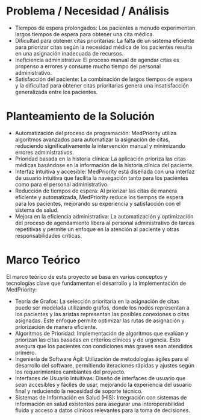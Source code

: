 
# Problema / Necesidad / Análisis

<ul>
  <li>Tiempos de espera prolongados: Los pacientes a menudo experimentan largos tiempos de espera para obtener una cita médica.</li>
  <li>Dificultad para obtener citas prioritarias: La falta de un sistema eficiente para priorizar citas según la necesidad médica de los pacientes resulta en una asignación inadecuada de recursos.</li>
  <li>Ineficiencia administrativa: El proceso manual de agendar citas es propenso a errores y consume mucho tiempo del personal administrativo.</li>
  <li>Satisfacción del paciente: La combinación de largos tiempos de espera y la dificultad para obtener citas prioritarias genera una insatisfacción generalizada entre los pacientes.</li>
</ul>

# Planteamiento de la Solución

<ul>
  <li>Automatización del proceso de programación: MedPriority utiliza algoritmos avanzados para automatizar la asignación de citas, reduciendo significativamente la intervención manual y minimizando errores administrativos.</li>
  <li>Prioridad basada en la historia clínica: La aplicación prioriza las citas médicas basándose en la información de la historia clínica del paciente.</li>
  <li>Interfaz intuitiva y accesible: MedPriority está diseñada con una interfaz de usuario intuitiva que facilita la navegación tanto para los pacientes como para el personal administrativo.</li>
  <li>Reducción de tiempos de espera: Al priorizar las citas de manera eficiente y automatizada, MedPriority reduce los tiempos de espera para los pacientes, mejorando su experiencia y satisfacción con el sistema de salud.</li>
  <li>Mejora en la eficiencia administrativa: La automatización y optimización del proceso de agendamiento libera al personal administrativo de tareas repetitivas y permite un enfoque en la atención al paciente y otras responsabilidades críticas.</li>
</ul>

# Marco Teórico

El marco teórico de este proyecto se basa en varios conceptos y tecnologías clave que fundamentan el desarrollo y la implementación de MedPriority:

<ul>
  <li>Teoría de Grafos: La selección prioritaria en la asignación de citas puede ser modelada utilizando grafos, donde los nodos representan a los pacientes y las aristas representan las posibles conexiones o citas asignadas. Este enfoque permite optimizar las rutas de asignación y priorización de manera eficiente.</li>
  <li>Algoritmos de Prioridad: Implementación de algoritmos que evalúan y priorizan las citas basadas en criterios clínicos y de urgencia. Esto asegura que los pacientes con condiciones más graves sean atendidos primero.</li>
  <li>Ingeniería de Software Ágil: Utilización de metodologías ágiles para el desarrollo del software, permitiendo iteraciones rápidas y ajustes según los requerimientos cambiantes del proyecto.</li>
  <li>Interfaces de Usuario Intuitivas: Diseño de interfaces de usuario que sean accesibles y fáciles de usar, mejorando la experiencia del usuario final y reduciendo la necesidad de soporte técnico.</li>
  <li>Sistemas de Información en Salud (HIS): Integración con sistemas de información en salud existentes para asegurar una interoperabilidad fluida y acceso a datos clínicos relevantes para la toma de decisiones.</li>
</ul>
